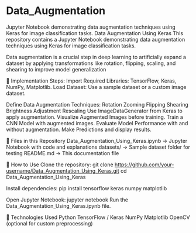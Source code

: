 # Data_Augmentation
Jupyter Notebook demonstrating data augmentation techniques using Keras for image classification tasks.
Data Augmentation Using Keras
This repository contains a Jupyter Notebook demonstrating data augmentation techniques using Keras for image classification tasks.

Data augmentation is a crucial step in deep learning to artificially expand a dataset by applying transformations like rotation, flipping, scaling, and shearing to improve model generalization

🚀 Implementation Steps:
Import Required Libraries: TensorFlow, Keras, NumPy, Matplotlib.
Load Dataset: Use a sample dataset or a custom image dataset.

Define Data Augmentation Techniques:
Rotation
Zooming
Flipping
Shearing
Brightness Adjustment
Rescaling
Use ImageDataGenerator from Keras to apply augmentation.
Visualize Augmented Images before training.
Train a CNN Model with augmented images.
Evaluate Model Performance with and without augmentation.
Make Predictions and display results.

📂 Files in this Repository
Data_Augmentation_Using_Keras.ipynb → Jupyter Notebook with code and explanations
datasets/ → Sample dataset folder for testing
README.md → This documentation file

🔧 How to Use
Clone the repository:
git clone https://github.com/your-username/Data_Augmentation_Using_Keras.git
cd Data_Augmentation_Using_Keras

Install dependencies:
pip install tensorflow keras numpy matplotlib

Open Jupyter Notebook:
jupyter notebook
Run the Data_Augmentation_Using_Keras.ipynb file.

📌 Technologies Used
Python
TensorFlow / Keras
NumPy
Matplotlib
OpenCV (optional for custom preprocessing)

